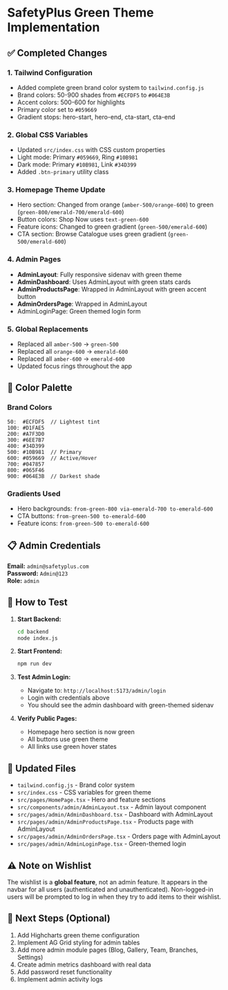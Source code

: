 # SafetyPlus Green Theme Implementation

## ✅ Completed Changes

### 1. **Tailwind Configuration**

- Added complete green brand color system to `tailwind.config.js`
- Brand colors: 50-900 shades from `#ECFDF5` to `#064E3B`
- Accent colors: 500-600 for highlights
- Primary color set to `#059669`
- Gradient stops: hero-start, hero-end, cta-start, cta-end

### 2. **Global CSS Variables**

- Updated `src/index.css` with CSS custom properties
- Light mode: Primary `#059669`, Ring `#10B981`
- Dark mode: Primary `#10B981`, Link `#34D399`
- Added `.btn-primary` utility class

### 3. **Homepage Theme Update**

- Hero section: Changed from orange (`amber-500/orange-600`) to green (`green-800/emerald-700/emerald-600`)
- Button colors: Shop Now uses `text-green-600`
- Feature icons: Changed to green gradient (`green-500/emerald-600`)
- CTA section: Browse Catalogue uses green gradient (`green-500/emerald-600`)

### 4. **Admin Pages**

- **AdminLayout**: Fully responsive sidenav with green theme
- **AdminDashboard**: Uses AdminLayout with green stats cards
- **AdminProductsPage**: Wrapped in AdminLayout with green accent button
- **AdminOrdersPage**: Wrapped in AdminLayout
- AdminLoginPage: Green themed login form

### 5. **Global Replacements**

- Replaced all `amber-500` → `green-500`
- Replaced all `orange-600` → `emerald-600`
- Replaced all `amber-600` → `emerald-600`
- Updated focus rings throughout the app

## 🎨 Color Palette

### Brand Colors

```
50:  #ECFDF5  // Lightest tint
100: #D1FAE5
200: #A7F3D0
300: #6EE7B7
400: #34D399
500: #10B981  // Primary
600: #059669  // Active/Hover
700: #047857
800: #065F46
900: #064E3B  // Darkest shade
```

### Gradients Used

- Hero backgrounds: `from-green-800 via-emerald-700 to-emerald-600`
- CTA buttons: `from-green-500 to-emerald-600`
- Feature icons: `from-green-500 to-emerald-600`

## 📋 Admin Credentials

**Email:** `admin@safetyplus.com`  
**Password:** `Admin@123`  
**Role:** `admin`

## 🚀 How to Test

1. **Start Backend:**

   ```bash
   cd backend
   node index.js
   ```

2. **Start Frontend:**

   ```bash
   npm run dev
   ```

3. **Test Admin Login:**

   - Navigate to: `http://localhost:5173/admin/login`
   - Login with credentials above
   - You should see the admin dashboard with green-themed sidenav

4. **Verify Public Pages:**
   - Homepage hero section is now green
   - All buttons use green theme
   - All links use green hover states

## 📁 Updated Files

- `tailwind.config.js` - Brand color system
- `src/index.css` - CSS variables for green theme
- `src/pages/HomePage.tsx` - Hero and feature sections
- `src/components/admin/AdminLayout.tsx` - Admin layout component
- `src/pages/admin/AdminDashboard.tsx` - Dashboard with AdminLayout
- `src/pages/admin/AdminProductsPage.tsx` - Products page with AdminLayout
- `src/pages/admin/AdminOrdersPage.tsx` - Orders page with AdminLayout
- `src/pages/admin/AdminLoginPage.tsx` - Green-themed login

## ⚠️ Note on Wishlist

The wishlist is a **global feature**, not an admin feature. It appears in the navbar for all users (authenticated and unauthenticated). Non-logged-in users will be prompted to log in when they try to add items to their wishlist.

## 🎯 Next Steps (Optional)

1. Add Highcharts green theme configuration
2. Implement AG Grid styling for admin tables
3. Add more admin module pages (Blog, Gallery, Team, Branches, Settings)
4. Create admin metrics dashboard with real data
5. Add password reset functionality
6. Implement admin activity logs

